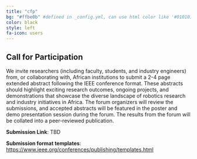 ```yaml
---
title: "cfp"
bg: "#ffbe0b" #defined in _config.yml, can use html color like '#010101' color: black  #text color
color: black
style: left
fa-icon: users
---
```


## Call for Participation

We invite researchers (including faculty, students, and industry engineers) from,
or collaborating with, African institutions to submit a 2-4 page extended abstract
following the IEEE conference format. These abstracts should highlight exciting
research outcomes, ongoing projects, and demonstrations that showcase the diverse
landscape of robotics research and industry initiatives in Africa. The forum
organizers will review the submissions, and accepted abstracts will be featured
in the poster and demo presentation session during the forum. The results from
the forum will be collated into a peer-reviewed publication.

**Submission Link**: TBD

**Submission format templates**: <https://www.ieee.org/conferences/publishing/templates.html>
